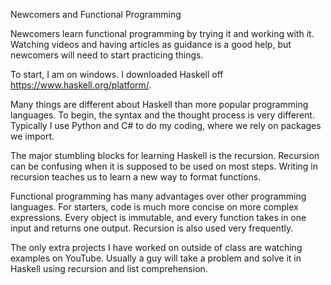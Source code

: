 Newcomers and Functional Programming

Newcomers learn functional programming by trying it and working with it. Watching videos and having articles as guidance is a good help, but newcomers will need to start practicing things.

To start, I am on windows. I downloaded Haskell off https://www.haskell.org/platform/.

Many things are different about Haskell than more popular programming languages. To begin, the syntax and the thought process is very different. Typically I use Python and C# to do my coding, where we rely on packages we import. 

The major stumbling blocks for learning Haskell is the recursion. Recursion can be confusing when it is supposed to be used on most steps. Writing in recursion teaches us to learn a new way to format functions.

Functional programming has many advantages over other programming languages. For starters, code is much more concise on more complex expressions. Every object is immutable, and every function takes in one input and returns one output. Recursion is also used very frequently.

The only extra projects I have worked on outside of class are watching examples on YouTube. Usually a guy will take a problem and solve it in Haskell using recursion and list comprehension. 